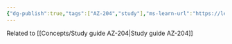 ```yaml
---
{"dg-publish":true,"tags":["AZ-204","study"],"ms-learn-url":"https://learn.microsoft.com/en-us/training/courses/az-204t00","permalink":"/concepts/microsoft-course-for-az-204/","dgPassFrontmatter":true}
---
```


Related to [[Concepts/Study guide AZ-204\|Study guide AZ-204]]



